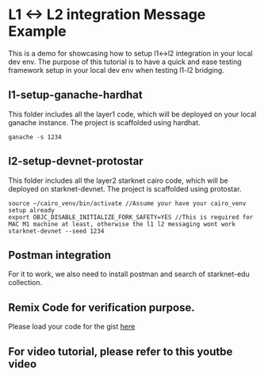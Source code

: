 # L1 <-> L2 integration Message Example
This is a demo for showcasing how to setup l1<->l2 integration in your local dev env.
The purpose of this tutorial is to have a quick and ease testing framework setup in your local dev env when testing l1-l2 bridging.

## l1-setup-ganache-hardhat
This folder includes all the layer1 code, which will be deployed on your local ganache instance. The project is scaffolded using hardhat.

```
ganache -s 1234
```

## l2-setup-devnet-protostar
This folder includes all the layer2 starknet cairo code, which will be deployed on starknet-devnet. The project is scaffolded using protostar.

```
source ~/cairo_venv/bin/activate //Assume your have your cairo_venv setup already
export OBJC_DISABLE_INITIALIZE_FORK_SAFETY=YES //This is required for MAC M1 machine at least, otherwise the l1 l2 messaging wont work
starknet-devnet --seed 1234
```

## Postman integration
For it to work, we also need to install postman and search of starknet-edu collection.

## Remix Code for verification purpose.
Please load your code for the gist [here](https://gist.github.com/cryptoleek-eth/76ab418d42730e6c516ed2f38cad9959)

## For video tutorial, please refer to this youtbe video

